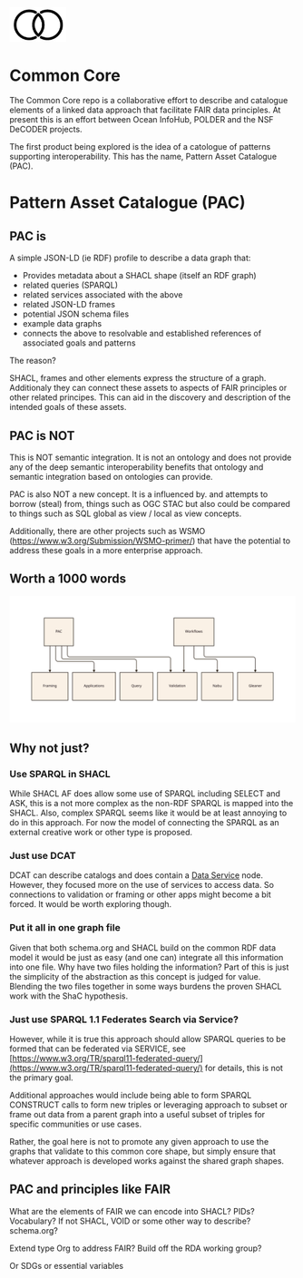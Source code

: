 <img src="./docs/images/commoncorelogo.png" width="100">

# Common Core

The Common Core repo is a collaborative effort to describe and catalogue elements of a linked data
approach that facilitate FAIR data principles.   At present this is an effort between Ocean InfoHub,
POLDER and the NSF DeCODER projects.

The first product being explored is the idea of a catologue of patterns supporting interoperability.
This has the name, Pattern Asset Catalogue (PAC).

# Pattern Asset Catalogue (PAC)

## PAC is

A simple JSON-LD (ie RDF) profile to describe a data graph that:

* Provides metadata about a SHACL shape (itself an RDF graph)
* related queries (SPARQL)
* related services associated with the above
* related JSON-LD frames
* potential JSON schema files
* example data graphs
* connects the above to resolvable and established references of associated goals and patterns

The reason?

SHACL, frames and other elements express the structure of a graph.  Additionaly they
can connect these assets to aspects of FAIR principles or other related principes.  This
can aid in the discovery and description of the intended goals of these assets.


## PAC is NOT

This is NOT semantic integration.  It is not an ontology and does not provide any of the deep semantic
interoperability benefits that ontology and semantic integration based on ontologies can provide.

PAC is also NOT a new concept.  It is a influenced by. and attempts to borrow (steal) from, things such as
OGC STAC but also could be compared to things such as SQL global as view / local as view concepts.

Additionally, there are other projects such as WSMO  (https://www.w3.org/Submission/WSMO-primer/) that have
the potential to address these goals in a more enterprise approach.

## Worth a 1000 words

![shic.svg](./docs/images/overview.svg)

##  Why not just?

### Use SPARQL in SHACL

While SHACL AF does allow some use of SPARQL including SELECT and ASK, this is a not more complex as the non-RDF
SPARQL is mapped into the SHACL.  Also, complex SPARQL seems like it would be at least annoying to do in this approach.
For now the model of connecting the SPARQL as an external creative work or other type is proposed.

### Just use DCAT

DCAT can describe catalogs and does contain a [Data Service](https://www.w3.org/TR/vocab-dcat-2/#Class:Data_Service)
node.  However, they focused more on the use of services to access data.  So connections to validation or framing
or other apps might become a bit forced.  It would be worth exploring though.

### Put it all in one graph file

Given that both schema.org and SHACL build on the common RDF data model it would be just as easy (and one can)
integrate all this information into one file.   Why have two files holding the information?  Part of this is just
the simplicity of the abstraction as this concept is judged for value.  Blending the two files together
in some ways burdens the proven SHACL work with the ShaC hypothesis.

### Just use SPARQL 1.1 Federates Search via Service?

However, while it is true this approach should allow SPARQL queries to be formed that 
can be federated via SERVICE, see [https://www.w3.org/TR/sparql11-federated-query/](https://www.w3.org/TR/sparql11-federated-query/)
for details, this is not the primary goal.  

Additional approaches would include being able to form SPARQL CONSTRUCT calls to form new 
triples or leveraging approach to subset or frame out data from a parent graph into 
a useful subset of triples for specific communities or use cases.  

Rather, the goal here is not to promote any given approach to use the graphs that validate 
to this common core shape, but simply ensure that whatever approach is developed works against the
shared graph shapes.

## PAC and principles like FAIR

What are the elements of FAIR we can encode into SHACL?  PIDs?  Vocabulary?
If not SHACL, VOID or some other way to describe?  schema.org?

Extend type Org to address FAIR?  Build off the RDA working group?

Or SDGs or essential variables


